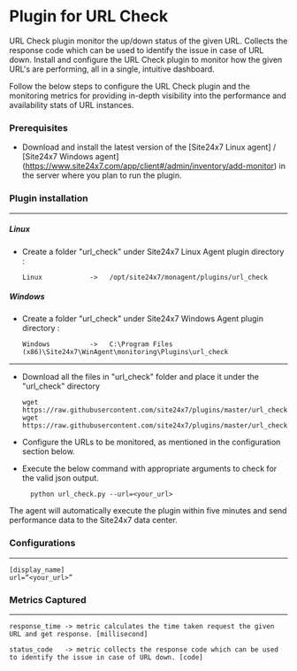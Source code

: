 Plugin for URL Check
==============================================

URL Check plugin monitor the up/down status of the given URL. Collects the response code which can be used to identify the issue in case of URL down. Install and configure the URL Check plugin to monitor how the given URL's are performing, all in a single, intuitive dashboard.

Follow the below steps to configure the URL Check plugin and the monitoring metrics for providing in-depth visibility into the performance and availability stats of URL instances.

### Prerequisites

- Download and install the latest version of the [Site24x7 Linux agent] / [Site24x7 Windows agent] (https://www.site24x7.com/app/client#/admin/inventory/add-monitor) in the server where you plan to run the plugin. 


### Plugin installation
---
##### Linux 

- Create a folder "url_check" under Site24x7 Linux Agent plugin directory : 

      Linux            ->   /opt/site24x7/monagent/plugins/url_check

##### Windows 

- Create a folder "url_check" under Site24x7 Windows Agent plugin directory : 

      Windows          ->   C:\Program Files (x86)\Site24x7\WinAgent\monitoring\Plugins\url_check
      
---

- Download all the files in "url_check" folder and place it under the "url_check" directory

	  wget https://raw.githubusercontent.com/site24x7/plugins/master/url_check/url_check.py
	  wget https://raw.githubusercontent.com/site24x7/plugins/master/url_check/url_check.cfg
	
- Configure the URLs to be monitored, as mentioned in the configuration section below.

- Execute the below command with appropriate arguments to check for the valid json output.  

		python url_check.py --url=<your_url>


The agent will automatically execute the plugin within five minutes and send performance data to the Site24x7 data center.

### Configurations
---
	[display_name]
	url=“<your_url>”

### Metrics Captured
---
	response_time -> metric calculates the time taken request the given URL and get response. [millisecond]

	status_code   -> metric collects the response code which can be used to identify the issue in case of URL down. [code]
